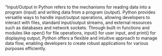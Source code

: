 "Input/Output in Python refers to the mechanisms for reading data into a program (input) and writing data from a program (output). Python provides versatile ways to handle input/output operations, allowing developers to interact with files, standard input/output streams, and external resources such as databases and network sockets. Through built-in functions and modules like open() for file operations, input() for user input, and print() for displaying output, Python offers a flexible and intuitive approach to manage data flow, enabling developers to create robust applications for various purposes efficiently.
